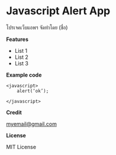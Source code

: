 # Javascript Alert App
โปรเจคเว็บแอพฯ จัดทําโดย (ชื่อ)

<b>Features</b>
- List 1
- List 2
- List 3

<b>Example code</b> 

```
<javascript>
    alert(‘ok’);

</javascript>
```
<b>Credit</b>

[myemail@gmail.com](https://myemail@gmail.com)

<b>License</b>

MIT License 

 

